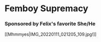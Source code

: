 # Femboy Supremacy
### Sponsored by Felix's favorite She/He

[[Mhmmyes|IMG_20220111_021205_109.jpg!]]

